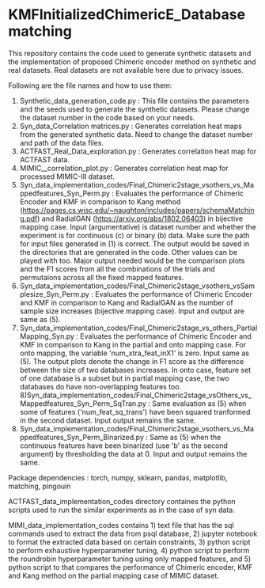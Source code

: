 # KMFInitializedChimericE_Databasematching

This repository contains the code used to generate synthetic datasets and the implementation of proposed Chimeric encoder method on synthetic and real datasets.
Real datasets are not available here due to privacy issues.

Following are the file names and how to use them:

1) Synthetic_data_generation_code.py : This file contains the parameters and the seeds used to generate the synthetic datasets. Please change the dataset number in the code based on your needs.
2) Syn_data_Correlation matrices.py : Generates correlation heat maps from the generated synthetic data. Need to change the dataset number and path of the data files.
3) ACTFAST_Real_Data_exploration.py : Generates correlation heat map for ACTFAST data. 
4) MIMIC__correlation_plot.py : Generates correlation heat map for processed MIMIC-III dataset.
5) Syn_data_implementation_codes/Final_Chimeric2stage_vsothers_vs_Mappedfeatures_Syn_Perm.py :  Evaluates the performance of Chimeric Encoder and KMF in comparison to Kang method (https://pages.cs.wisc.edu/~naughton/includes/papers/schemaMatching.pdf) and RadialGAN (https://arxiv.org/abs/1802.06403) in bijective mapping case. Input (argumentative) is dataset number and whether the experiment is for continuous (c) or binary (b) data. Make sure the path for input files generated in (1) is correct. The output would be saved in the directories that are generated in the code. Other values can be played with too. Major output needed would be the comparison plots and the F1 scores from all the combinations of the trials and permutaions across all the fixed mapped features.
6) Syn_data_implementation_codes/Final_Chimeric2stage_vsothers_vsSamplesize_Syn_Perm.py : Evaluates the performance of Chimeric Encoder and KMF in comparison to Kang and RadialGAN as the number of sample size increases (bijective mapping case). Input and output are same as (5).
7) Syn_data_implementation_codes/Final_Chimeric2stage_vs_others_PartialMapping_Syn.py : Evaluates the performance of Chimeric Encoder and KMF in comparison to Kang in the partial and onto mapping case.  For onto mapping, the variable 'num_xtra_feat_inX1' is zero. Input same as (5). The output plots denote the change in F1 score as the difference between the size of two databases increases. In onto case, feature set of one database is a subset but in partial mapping case, the two databases do have non-overlapping features too.
8)Syn_data_implementation_codes/Final_Chimeric2stage_vsOthers_vs_Mappedfeatures_Syn_Perm_SqTran.py : Same evaluation as (5) when some of features ('num_feat_sq_trans') have been squared tranformed in the second dataset. Input output remains the same.
9) Syn_data_implementation_codes/Final_Chimeric2stage_vsothers_vs_Mappedfeatures_Syn_Perm_Binarized.py : Same as (5) when the continuous features have been binarized (use 'b' as the second argument) by thresholding the data at 0. Input and output remains the same. 

Package dependencies : torch, numpy, sklearn, pandas, matplotlib, matching, pingouin


ACTFAST_data_implementation_codes directory containes the python scripts used to run the similar experiments as in the case of syn data.

MIMI_data_implementation_codes contains 1) text file that has the sql commands used to extract the data from psql database, 2) jupyter notebook to format the extracted data based on certain constraints, 3) python script to perform exhaustive hyperparameter tuning, 4) python script to perform the roundrobin hyperparameter tuning using only mapped features, and 5) python script to that compares the performance of Chimeric encoder, KMF and Kang method on the partial mapping case of MIMIC dataset.
